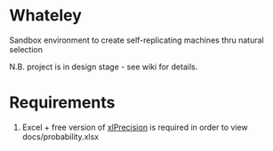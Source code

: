 # Whateley
Sandbox environment to create self-replicating machines thru natural selection

N.B. project is in design stage - see wiki for details.

# Requirements

1. Excel + free version of [xlPrecision](http://precisioncalc.com/Free.html) is required in order to view docs/probability.xlsx